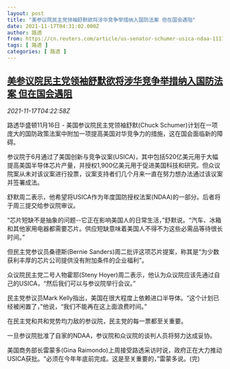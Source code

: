 ```yaml
---
layout: post
title: "美参议院民主党领袖舒默欲将涉华竞争举措纳入国防法案 但在国会遇阻"
date: 2021-11-17T04:31:02.000Z
author: 路透
from: https://cn.reuters.com/article/us-senator-schumer-usica-ndaa-1117-idCNKBS2I20B4
tags: [ 路透 ]
categories: [ 路透 ]
---
```

<!--1637123462000-->
[美参议院民主党领袖舒默欲将涉华竞争举措纳入国防法案 但在国会遇阻](https://cn.reuters.com/article/us-senator-schumer-usica-ndaa-1117-idCNKBS2I20B4)
------

<div>
<div><i>2021-11-17T04:22:58Z</i></div><p>路透华盛顿11月16日 - 美国参议院民主党领袖舒默(Chuck Schumer)计划在一项庞大的国防政策法案中附加一项提高美国对华竞争力的措施，这在国会面临新的障碍。</p><p>参议院于6月通过了美国创新与竞争议案(USICA)，其中包括520亿美元用于大幅提高美国半导体芯片产量，并授权1,900亿美元用于促进美国科技和研究。但众议院案从未对该议案进行投票，议案支持者们几个月来一直在努力想办法通过该议案并签署成法。</p><p>舒默周二表示，他希望将USICA作为年度国防授权法案(NDAA)的一部分。后者将于周三提交给参议院审议。</p><p>“芯片短缺不是抽象的问题--它正在影响美国人的日常生活，”舒默说。“汽车、冰箱和其他家用电器都需要芯片。供应短缺意味着美国人不得不为这些必需品等待很长时间。”</p><p>但民主党参议员桑德斯(Bernie Sanders)周二批评这项芯片提案，称其是“为少数获利丰厚的芯片公司提供没有附加条件的企业福利”。</p><p>众议院民主党二号人物霍耶(Steny Hoyer)周二表示，他认为众议院应该先通过自己的USICA，“然后我们可以与参议院举行会议。”</p><p>民主党参议员Mark Kelly指出，美国在很大程度上依赖进口半导体。“这个计划已经被闲置了，”他说，“我们不能再在这上面浪费时间。”</p><p>在民主党和共和党势均力敌的参议院，民主党的每一票都至关重要。</p><p>一旦参议院批准了自家的NDAA，参议院和众议院的谈判人员将努力达成妥协。</p><p>美国商务部长雷蒙多(Gina Raimondo)上周接受路透采访时说，政府正在大力推动USICA获批。“必须在今年年底前完成。这是至关重要的，”雷蒙多说。(完)</p>
</div>
